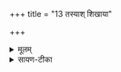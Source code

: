 +++
title = "13 तस्याश् शिखाया"

+++


<details><summary>मूलम्</summary>

तस्या॑श्शिखा॒या म॑द्ध्ये प॒रमा॑त्मा व्य॒वस्थि॑तः ।  
स ब्रह्मा॒ स शिव॒स्सेन्द्र॒स्सोऽक्ष॑रः पर॒मस्स्व॒राट् ।। (26)
</details>

<details><summary>सायण-टीका</summary>

द्वादशीमृचमाह---
तस्याः॑ शिखा॒या म॑ध्ये प॒रमा॑त्मा व्य॒वस्थितः।
स ब्रह्मा॒ स शिवः॒ सेन्द्रः सोऽक्ष॑रः पर॒मः स्व॒राट्, इति॥
इति कृष्णयजुर्वेदीयतैत्तिरीयारण्यके दशमप्रपाठके नारायणोपनिषद्येकादशोऽनुवाकः॥ ११॥

तस्याः पूर्वोक्ताया वह्निशिखाया मध्ये जगत्कारणभूतः परमात्मा विशेषेणावस्थितः। तस्योपासनार्थमल्पस्थानत्वेऽपि न स्वयमल्पः, किंतु सर्वदेवात्मकः। ब्रह्मा चतुर्मुखः, शिवो गौरीपतिः, इन्द्रः स्वार्गाधिपतिः, अक्षरो जगद्धेतुर्मायाविशिष्टोऽन्तर्यामीश्वरः "क्षरः सर्वाणि भूतानि कूटस्थोऽक्षर उच्यते " इति भगवतोक्तत्वात्। परमो मायारहितः शुद्धश्चिद्रूपः। अत एव पारतन्त्र्याभावात्स्वराट्स्वयमेव राजा।
______________________________________________________
१ झ. ०स्तकः। त०। २ ख. ०द्भावो लि०। ३ ख. ०र्मध्येऽपि व०। ४ ग. ०षुम्णाना०। ५ ग. ०ह्निज्वालेव ६ ग. ०किकीनां। ७ ख. झ. ब्रह्म। ८ ग. झ. ०वः स हरिः से०। ९ झ. ०द्धचिद्रू०।

[[732]]

सहस्रशीर्षमित्यादिवाक्यप्रतिपाद्यं तत्त्वं पद्मकोश पद्मकोशप्रतीकाशमित्यादि- वाक्योक्तप्रकारेण ध्यायेदिति तात्पर्यार्थः॥

इति श्रीमत्सायणाचार्यविरचिते माधवीये वेदार्थप्रकाशे कृष्णयजुर्वेदीयतैत्तिरीयारण्यकभाष्ये दशमप्रपाठके नारायणीयापरनामधेययुक्तायां
याज्ञिक्यामुपनिषदिनिषद्येकादशोऽनुवाकः॥ २१॥
________________________
</details>